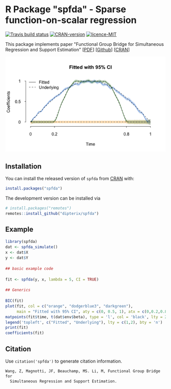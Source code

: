 
# R Package "spfda" - Sparse function-on-scalar regression

<!-- badges: start -->
[![Travis build status](https://travis-ci.com/dipterix/spfda.svg?branch=master)](https://travis-ci.com/dipterix/spfda)
[![CRAN-version](https://www.r-pkg.org/badges/version/spfda)](https://CRAN.R-project.org/package=spfda)
[![licence-MIT](https://img.shields.io/badge/licence-MIT-blue.svg)](https://github.com/dipterix/spfda/blob/master/LICENSE)
<!-- [![Cran-version](http://cranlogs.r-pkg.org/badges/grand-total/spfda)](https://CRAN.R-project.org/package=spfda) -->
<!-- badges: end -->

This package implements paper "Functional Group Bridge for Simultaneous Regression and Support Estimation" [[PDF](https://arxiv.org/abs/2006.10163)] [[Github](https://github.com/dipterix/spfda)] [[CRAN](https://cran.r-project.org/package=spfda)]

![Demo example](https://raw.githubusercontent.com/dipterix/spfda/master/docs/cover.png)

## Installation

You can install the released version of `spfda` from [CRAN](https://CRAN.R-project.org) with:

``` r
install.packages("spfda")
```

The development version can be installed via

``` r
# install.packages("remotes")
remotes::install_github("dipterix/spfda")
```

## Example

``` r
library(spfda)
dat <- spfda_simulate()
x <- dat$X
y <- dat$Y

## basic example code

fit <- spfda(y, x, lambda = 5, CI = TRUE)

## Generics

BIC(fit)
plot(fit, col = c("orange", "dodgerblue3", "darkgreen"),
     main = "Fitted with 95% CI", aty = c(0, 0.5, 1), atx = c(0,0.2,0.8,1))
matpoints(fit$time, t(dat$env$beta), type = 'l', col = 'black', lty = 2)
legend('topleft', c("Fitted", "Underlying"), lty = c(1,2), bty = 'n')
print(fit)
coefficients(fit)
```

## Citation

Use `citation('spfda')` to generate citation information.

```
Wang, Z, Magnotti, JF, Beauchamp, MS. Li, M, Functional Group Bridge for
  Simultaneous Regression and Support Estimation.
```

